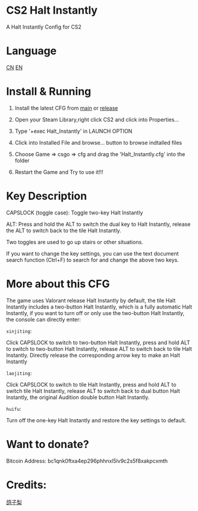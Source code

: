 # CS2 Halt Instantly
A Halt Instantly Config for CS2

# Language
[CN](https://github.com/HugoXOX3/CS2-halt-instantly/blob/main/CN.md)  [EN](https://github.com/HugoXOX3/CS2-halt-instantly/blob/main/README.md)

# Install & Running
1. Install the latest CFG from [main](https://github.com/HugoXOX3/CS2-halt-instantly/blob/main/Halt_Instantly.cfg) or [release](https://github.com/HugoXOX3/CS2-halt-instantly/releases)

2. Open your Steam Library,right click CS2 and click into Properties...

3. Type '+exec Halt_Instantly' in LAUNCH OPTION

4. Click into Installed File and browse... button to browse indtalled files

5. Choose Game => csgo => cfg and drag the 'Halt_Instantly.cfg' into the folder

6. Restart the Game and Try to use it!!!

# Key Description
  CAPSLOCK (toggle case): Toggle two-key Halt Instantly
  
  ALT: Press and hold the ALT to switch the dual key to Halt Instantly, release the ALT to switch back to the tile Halt Instantly.
  
  Two toggles are used to go up stairs or other situations.
  
  If you want to change the key settings, you can use the text document search function (Ctrl+F) to search for and change the above two keys.

# More about this CFG
The game uses Valorant release Halt Instantly by default, the tile Halt Instantly includes a two-button Halt Instantly, which is a fully automatic Halt Instantly, if you want to turn off or only use the two-button Halt Instantly, the console can directly enter:
 
  ```xinjiting```:
 
  Click CAPSLOCK to switch to two-button Halt Instantly, press and hold ALT to switch to two-button Halt Instantly, release ALT to switch back to tile Halt Instantly. Directly release the corresponding arrow key to make an Halt Instantly
 
  ```laojiting```:
  
  Click CAPSLOCK to switch to tile Halt Instantly, press and hold ALT to switch tile Halt Instantly, release ALT to switch back to dual button Halt Instantly, the original Audition double button Halt Instantly.
  
  ```huifu```: 
  
  Turn off the one-key Halt Instantly and restore the key settings to default.

# Want to donate?
Bitcoin Address: bc1qnk0ftxa4ep296phhnxl5lv9c2s5f8xakpcxmth

# Credits:
[鸽子梨](https://space.bilibili.com/168117849?spm_id_from=333.788.0.0)
